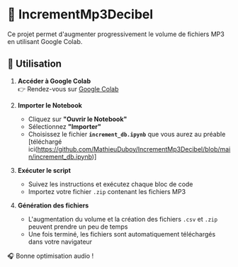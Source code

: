 # 🎵 IncrementMp3Decibel  

Ce projet permet d'augmenter progressivement le volume de fichiers MP3 en utilisant Google Colab.  

## 🚀 Utilisation  

1. **Accéder à Google Colab**  
   👉 Rendez-vous sur [Google Colab](https://colab.research.google.com/)  

2. **Importer le Notebook**  
   - Cliquez sur **"Ouvrir le Notebook"**  
   - Sélectionnez **"Importer"**  
   - Choisissez le fichier **`increment_db.ipynb`** que vous aurez au préable [téléchargé ici(https://github.com/MathieuDuboy/IncrementMp3Decibel/blob/main/increment_db.ipynb)]

3. **Exécuter le script**  
   - Suivez les instructions et exécutez chaque bloc de code  
   - Importez votre fichier `.zip` contenant les fichiers MP3  

4. **Génération des fichiers**  
   - L'augmentation du volume et la création des fichiers `.csv` et `.zip` peuvent prendre un peu de temps  
   - Une fois terminé, les fichiers sont automatiquement téléchargés dans votre navigateur  

🎧 Bonne optimisation audio !  
